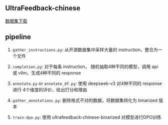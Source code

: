 ## UltraFeedback-chinese

[数据集下载](https://huggingface.co/collections/opencsg/high-quality-chinese-training-datasets-66cfed105f502ece8f29643e)

## pipeline

1. ``gather_instructions.py``: 从开源数据集中采样大量的 instruction，整合为一个文件

2. ``completion.py``: 对于每条 instruction， 随机抽取4种不同的模型，调用 api 或 vllm，生成4种不同的 response

3. ``annotate.py`` or ``annotate_df.py``: 使用 deepseek-v3 对4种不同的 response 进行 4个维度的评价，给出打分和理由

4. ``gather_annotations.py``: 删除格式不对的数据，将数据集转化为 binarized 版本

5. ``train-dpo.py``: 使用 ultrafeedback-chinese-binarized 对模型进行DPO训练
